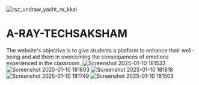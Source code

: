 
<!-- Add banner here -->
![rsz_undraw_yacht_re_kkai](https://github.com/ridhed/A-RAY-TECHSAKSHAM/assets/83410546/fffbc345-8623-41c7-94d3-becf0b5c9c52)

# A-RAY-TECHSAKSHAM
The website's objective is to give students a platform to enhance their well-being and aid them in overcoming the consequences of emotions experienced in the classroom.
![Screenshot 2025-01-10 181533](https://github.com/user-attachments/assets/22b359b7-64dc-4ddf-b87c-0a8d92d9c246)
![Screenshot 2025-01-10 181803](https://github.com/user-attachments/assets/63d8f22e-9f2f-4715-8eae-05187a32eb35)
![Screenshot 2025-01-10 181818](https://github.com/user-attachments/assets/797d762d-65c0-4b94-a927-d65fa549123e)
![Screenshot 2025-01-10 181749](https://github.com/user-attachments/assets/a8161bb3-c6d3-42ed-b128-43ae14c70ffb)
![Screenshot 2025-01-10 181503](https://github.com/user-attachments/assets/7905ff74-4539-4380-9fd7-1f0c245dc095)
